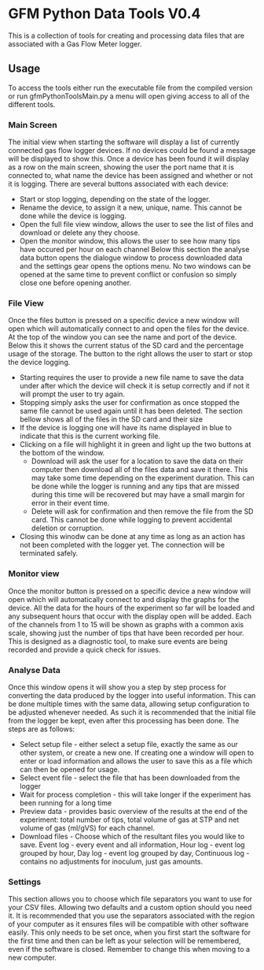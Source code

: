 # GFM Python Data Tools V0.4
This is a collection of tools for creating and processing data files that are associated with a Gas Flow Meter logger.

## Usage
To access the tools either run the executable file from the compiled version or run gfmPythonToolsMain.py a menu will open giving access to all of the different tools.

### Main Screen
The initial view when starting the software will display a list of currently connected gas flow logger devices. If no devices could be found a message will be displayed to show this.
Once a device has been found it will display as a row on the main screen, showing the user the port name that it is connected to, what name the device has been assigned and whether or not it is logging.
There are several buttons associated with each device:
- Start or stop logging, depending on the state of the logger.
- Rename the device, to assign it a new, unique, name. This cannot be done while the device is logging.
- Open the full file view window, allows the user to see the list of files and download or delete any they choose.
- Open the monitor window, this allows the user to see how many tips have occured per hour on each channel
Below this section the analyse data button opens the dialogue window to process downloaded data and the settings gear opens the options menu.
No two windows can be opened at the same time to prevent conflict or confusion so simply close one before opening another.

### File View
Once the files button is pressed on a specific device a new window will open which will automatically connect to and open the files for the device.
At the top of the window you can see the name and port of the device. Below this it shows the current status of the SD card and the percentage usage of the storage.
The button to the right allows the user to start or stop the device logging.
- Starting requires the user to provide a new file name to save the data under after which the device will check it is setup correctly and if not it will prompt the user to try again.
- Stopping simply asks the user for confirmation as once stopped the same file cannot be used again until it has been deleted.
The section bellow shows all of the files in the SD card and their size
- If the device is logging one will have its name displayed in blue to indicate that this is the current working file.
- Clicking on a file will highlight it in green and light up the two buttons at the bottom of the window.
    - Download will ask the user for a location to save the data on their computer then download all of the files data and save it there. This may take some time depending on the experiment duration. This can be done while the logger is running and any tips that are missed during this time will be recovered but may have a small margin for error in their event time.
    - Delete will ask for confirmation and then remove the file from the SD card. This cannot be done while logging to prevent accidental deletion or corruption.
- Closing this winodw can be done at any time as long as an action has not been completed with the logger yet. The connection will be terminated safely.

### Monitor view
Once the monitor button is pressed on a specific device a new window will open which will automatically connect to and display the graphs for the device.
All the data for the hours of the experiment so far will be loaded and any subsequent hours that occur with the display open will be added.
Each of the channels from 1 to 15 will be shown as graphs with a common axis scale, showing just the number of tips that have been recorded per hour.
This is designed as a diagnostic tool, to make sure events are being recorded and provide a quick check for issues. 

### Analyse Data
Once this window opens it will show you a step by step process for converting the data produced by the logger into useful information.
This can be done multiple times with the same data, allowing setup configuration to be adjusted whenever needed. As such it is recommended that the initial file from the logger be kept, even after this processing has been done.
The steps are as follows:
- Select setup file - either select a setup file, exactly the same as our other system, or create a new one. If creating one a window will open to enter or load information and allows the user to save this as a file which can then be opened for usage.
- Select event file - select the file that has been downloaded from the logger
- Wait for process completion - this will take longer if the experiment has been running for a long time
- Preview data - provides basic overview of the results at the end of the experiment: total number of tips, total volume of gas at STP and net volume of gas (ml/gVS) for each channel.
- Download files - Choose which of the resultant files you would like to save. Event log - every event and all information, Hour log - event log grouped by hour, Day log - event log grouped by day, Continuous log - contains no adjustments for inoculum, just gas amounts.

### Settings
This section allows you to choose which file separators you want to use for your CSV files. Allowing two defaults and a custom option should you need it.
It is recommended that you use the separators associated with the region of your computer as it ensures files will be compatible with other software easily.
This only needs to be set once, when you first start the software for the first time and then can be left as your selection will be remembered, even if the software is closed.
Remember to change this when moving to a new computer.